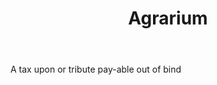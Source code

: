---
title: Agrarium
letter: A
permalink: "/definitions/agrarium.html"
body: A tax upon or tribute pay-able out of bind
published_at: '2018-07-07'
layout: post
---